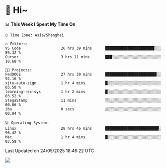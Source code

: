 # 👋 Hi~

<!--START_SECTION:waka-->
📊 **This Week I Spent My Time On** 

```text
🕑︎ Time Zone: Asia/Shanghai

🔥 Editors: 
VS Code                  26 hrs 39 mins      ██████████████████████░░░   89.32 % 
Cursor                   3 hrs 11 mins       ███░░░░░░░░░░░░░░░░░░░░░░   10.68 % 

🐱‍💻 Projects: 
FedDOGE                  27 hrs 30 mins      ███████████████████████░░   92.16 % 
xjtu-auto-sign           1 hr 4 mins         █░░░░░░░░░░░░░░░░░░░░░░░░   03.58 % 
learning-rec-sys         1 hr 2 mins         █░░░░░░░░░░░░░░░░░░░░░░░░   03.52 % 
StegaStamp               11 mins             ░░░░░░░░░░░░░░░░░░░░░░░░░   00.66 % 
iba                      0 secs              ░░░░░░░░░░░░░░░░░░░░░░░░░   00.04 % 

💻 Operating System: 
Linux                    28 hrs 46 mins      ████████████████████████░   96.42 % 
Mac                      1 hr 4 mins         █░░░░░░░░░░░░░░░░░░░░░░░░   03.58 % 
```


 Last Updated on 24/05/2025 18:46:22 UTC
<!--END_SECTION:waka-->

![](https://komarev.com/ghpvc/?username=lvdongyi&label=Profile%20views&color=0e75b6&style=flat)
<!---
lvdongyi/lvdongyi is a ✨ special ✨ repository because its `README.md` (this file) appears on your GitHub profile.
You can click the Preview link to take a look at your changes.
--->
